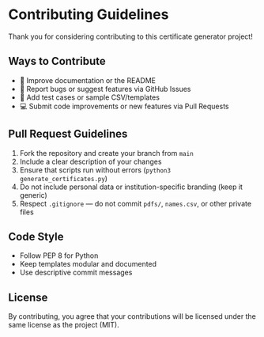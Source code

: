 # Contributing Guidelines

Thank you for considering contributing to this certificate generator project!

## Ways to Contribute

- 📄 Improve documentation or the README
- 🐛 Report bugs or suggest features via GitHub Issues
- 🧪 Add test cases or sample CSV/templates
- 💻 Submit code improvements or new features via Pull Requests

## Pull Request Guidelines

1. Fork the repository and create your branch from `main`
2. Include a clear description of your changes
3. Ensure that scripts run without errors (`python3 generate_certificates.py`)
4. Do not include personal data or institution-specific branding (keep it generic)
5. Respect `.gitignore` — do not commit `pdfs/`, `names.csv`, or other private files

## Code Style

- Follow PEP 8 for Python
- Keep templates modular and documented
- Use descriptive commit messages

## License

By contributing, you agree that your contributions will be licensed under the same license as the project (MIT).